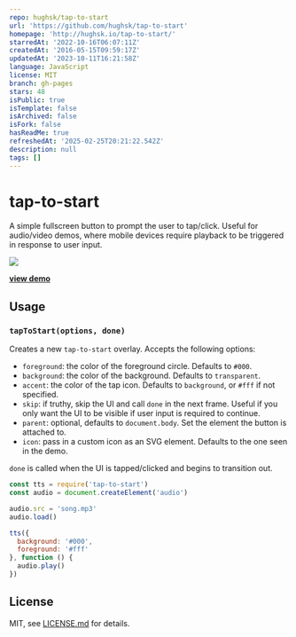 ```yaml
---
repo: hughsk/tap-to-start
url: 'https://github.com/hughsk/tap-to-start'
homepage: 'http://hughsk.io/tap-to-start/'
starredAt: '2022-10-16T06:07:11Z'
createdAt: '2016-05-15T09:59:17Z'
updatedAt: '2023-10-11T16:21:58Z'
language: JavaScript
license: MIT
branch: gh-pages
stars: 48
isPublic: true
isTemplate: false
isArchived: false
isFork: false
hasReadMe: true
refreshedAt: '2025-02-25T20:21:22.542Z'
description: null
tags: []
---
```


# tap-to-start

A simple fullscreen button to prompt the user to tap/click. Useful for audio/video demos, where mobile devices require playback to be triggered in response to user input.

[![](http://i.imgur.com/Xex2wpJ.png)](http://hughsk.io/tap-to-start/)

[**view demo**](http://hughsk.io/tap-to-start/)

## Usage

### `tapToStart(options, done)`

Creates a new `tap-to-start` overlay. Accepts the following options:

* `foreground`: the color of the foreground circle. Defaults to `#000`.
* `background`: the color of the background. Defaults to `transparent`.
* `accent`: the color of the tap icon. Defaults to `background`, or `#fff` if not specified.
* `skip`: if truthy, skip the UI and call `done` in the next frame. Useful if you only want the UI to be visible if user input is required to continue.
* `parent`: optional, defaults to `document.body`. Set the element the button is attached to.
* `icon`: pass in a custom icon as an SVG element. Defaults to the one seen in the demo.

`done` is called when the UI is tapped/clicked and begins to transition out.

``` javascript
const tts = require('tap-to-start')
const audio = document.createElement('audio')

audio.src = 'song.mp3'
audio.load()

tts({
  background: '#000',
  foreground: '#fff'
}, function () {
  audio.play()
})
```

## License

MIT, see [LICENSE.md](LICENSE.md) for details.
